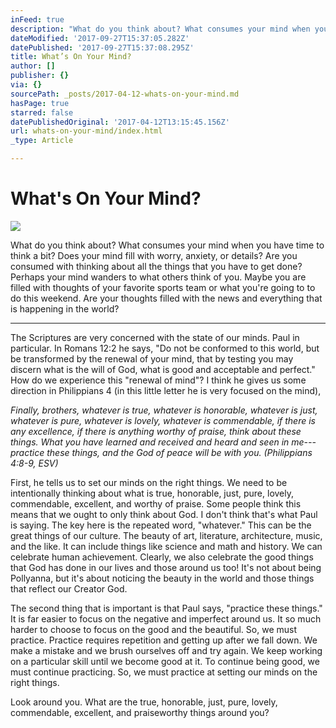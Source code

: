 ```yaml
---
inFeed: true
description: "What do you think about? What consumes your mind when you have time to think a bit? Does your mind fill with worry, anxiety, or details? Are you consumed with thinking about all the things that you have to get done? Perhaps your mind wanders to what others think of you. Maybe you are filled with thoughts of your favorite sports team or what you're going to to do this weekend. Are your thoughts filled with the news and everything that is happening in the world?\_"
dateModified: '2017-09-27T15:37:05.282Z'
datePublished: '2017-09-27T15:37:08.295Z'
title: What’s On Your Mind?
author: []
publisher: {}
via: {}
sourcePath: _posts/2017-04-12-whats-on-your-mind.md
hasPage: true
starred: false
datePublishedOriginal: '2017-04-12T13:15:45.156Z'
url: whats-on-your-mind/index.html
_type: Article

---
```

# What's On Your Mind?
![](https://the-grid-user-content.s3-us-west-2.amazonaws.com/3877c0d5-4c51-4d51-acdb-ddecf36b0d3d.jpg)

What do you think about? What consumes your mind when you have time to think a bit? Does your mind fill with worry, anxiety, or details? Are you consumed with thinking about all the things that you have to get done? Perhaps your mind wanders to what others think of you. Maybe you are filled with thoughts of your favorite sports team or what you're going to to do this weekend. Are your thoughts filled with the news and everything that is happening in the world? 

---

The Scriptures are very concerned with the state of our minds. Paul in particular. In Romans 12:2 he says, "Do not be conformed to this world, but be transformed by the renewal of your mind, that by testing you may discern what is the will of God, what is good and acceptable and perfect." How do we experience this "renewal of mind"? I think he gives us some direction in Philippians 4 (in this little letter he is very focused on the mind), 

_Finally, brothers, whatever is true, whatever is honorable, whatever is just, whatever is pure, whatever is lovely, whatever is commendable, if there is any excellence, if there is anything worthy of praise, think about these things. What you have learned and received and heard and seen in me---practice these things, and the God of peace will be with you. (Philippians 4:8-9, ESV)_

First, he tells us to set our minds on the right things. We need to be intentionally thinking about what is true, honorable, just, pure, lovely, commendable, excellent, and worthy of praise. Some people think this means that we ought to only think about God. I don't think that's what Paul is saying. The key here is the repeated word, "whatever." This can be the great things of our culture. The beauty of art, literature, architecture, music, and the like. It can include things like science and math and history. We can celebrate human achievement. Clearly, we also celebrate the good things that God has done in our lives and those around us too! It's not about being Pollyanna, but it's about noticing the beauty in the world and those things that reflect our Creator God. 

The second thing that is important is that Paul says, "practice these things." It is far easier to focus on the negative and imperfect around us. It so much harder to choose to focus on the good and the beautiful. So, we must practice. Practice requires repetition and getting up after we fall down. We make a mistake and we brush ourselves off and try again. We keep working on a particular skill until we become good at it. To continue being good, we must continue practicing. So, we must practice at setting our minds on the right things. 

Look around you. What are the true, honorable, just, pure, lovely, commendable, excellent, and praiseworthy things around you?